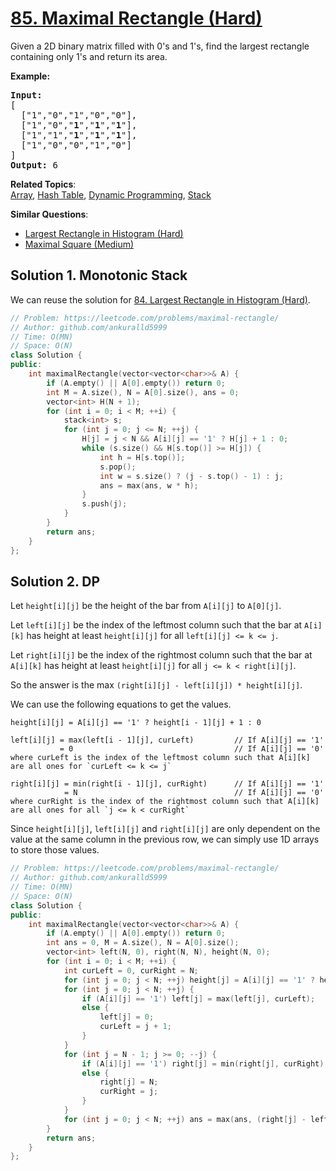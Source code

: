 # [85. Maximal Rectangle (Hard)](https://leetcode.com/problems/maximal-rectangle/)

<p>Given a 2D binary matrix filled with 0's and 1's, find the largest rectangle containing only 1's and return its area.</p>

<p><strong>Example:</strong></p>

<pre><strong>Input:</strong>
[
  ["1","0","1","0","0"],
  ["1","0","<strong>1</strong>","<strong>1</strong>","<strong>1</strong>"],
  ["1","1","<strong>1</strong>","<strong>1</strong>","<strong>1</strong>"],
  ["1","0","0","1","0"]
]
<strong>Output:</strong> 6
</pre>


**Related Topics**:  
[Array](https://leetcode.com/tag/array/), [Hash Table](https://leetcode.com/tag/hash-table/), [Dynamic Programming](https://leetcode.com/tag/dynamic-programming/), [Stack](https://leetcode.com/tag/stack/)

**Similar Questions**:
* [Largest Rectangle in Histogram (Hard)](https://leetcode.com/problems/largest-rectangle-in-histogram/)
* [Maximal Square (Medium)](https://leetcode.com/problems/maximal-square/)

## Solution 1. Monotonic Stack

We can reuse the solution for [84. Largest Rectangle in Histogram (Hard)](https://leetcode.com/problems/largest-rectangle-in-histogram/).

```cpp
// Problem: https://leetcode.com/problems/maximal-rectangle/
// Author: github.com/ankuralld5999
// Time: O(MN)
// Space: O(N)
class Solution {
public:
    int maximalRectangle(vector<vector<char>>& A) {
        if (A.empty() || A[0].empty()) return 0;
        int M = A.size(), N = A[0].size(), ans = 0;
        vector<int> H(N + 1);
        for (int i = 0; i < M; ++i) {
            stack<int> s;
            for (int j = 0; j <= N; ++j) {
                H[j] = j < N && A[i][j] == '1' ? H[j] + 1 : 0;
                while (s.size() && H[s.top()] >= H[j]) {
                    int h = H[s.top()];
                    s.pop();
                    int w = s.size() ? (j - s.top() - 1) : j;
                    ans = max(ans, w * h);
                }
                s.push(j);
            }
        }
        return ans;
    }
};
```

## Solution 2. DP

Let `height[i][j]` be the height of the bar from `A[i][j]` to `A[0][j]`.

Let `left[i][j]` be the index of the leftmost column such that the bar at `A[i][k]` has height at least `height[i][j]` for all `left[i][j] <= k <= j`.

Let `right[i][j]` be the index of the rightmost column such that the bar at `A[i][k]` has height at least `height[i][j]` for all `j <= k < right[i][j]`.

So the answer is the max `(right[i][j] - left[i][j]) * height[i][j]`.

We can use the following equations to get the values.

```
height[i][j] = A[i][j] == '1' ? height[i - 1][j] + 1 : 0

left[i][j] = max(left[i - 1][j], curLeft)         // If A[i][j] == '1'
           = 0                                    // If A[i][j] == '0'
where curLeft is the index of the leftmost column such that A[i][k] are all ones for `curLeft <= k <= j`

right[i][j] = min(right[i - 1][j], curRight)      // If A[i][j] == '1'
            = N                                   // If A[i][j] == '0'
where curRight is the index of the rightmost column such that A[i][k] are all ones for all `j <= k < curRight`
```

Since `height[i][j]`, `left[i][j]` and `right[i][j]` are only dependent on the value at the same column in the previous row, we can simply use 1D arrays to store those values.

```cpp
// Problem: https://leetcode.com/problems/maximal-rectangle/
// Author: github.com/ankuralld5999
// Time: O(MN)
// Space: O(N)
class Solution {
public:
    int maximalRectangle(vector<vector<char>>& A) {
        if (A.empty() || A[0].empty()) return 0;
        int ans = 0, M = A.size(), N = A[0].size();
        vector<int> left(N, 0), right(N, N), height(N, 0);
        for (int i = 0; i < M; ++i) {
            int curLeft = 0, curRight = N;
            for (int j = 0; j < N; ++j) height[j] = A[i][j] == '1' ? height[j] + 1 : 0;
            for (int j = 0; j < N; ++j) {
                if (A[i][j] == '1') left[j] = max(left[j], curLeft);
                else {
                    left[j] = 0;
                    curLeft = j + 1;
                }
            }
            for (int j = N - 1; j >= 0; --j) {
                if (A[i][j] == '1') right[j] = min(right[j], curRight);
                else {
                    right[j] = N;
                    curRight = j;
                }
            }
            for (int j = 0; j < N; ++j) ans = max(ans, (right[j] - left[j]) * height[j]);
        }
        return ans;
    }
};
```
